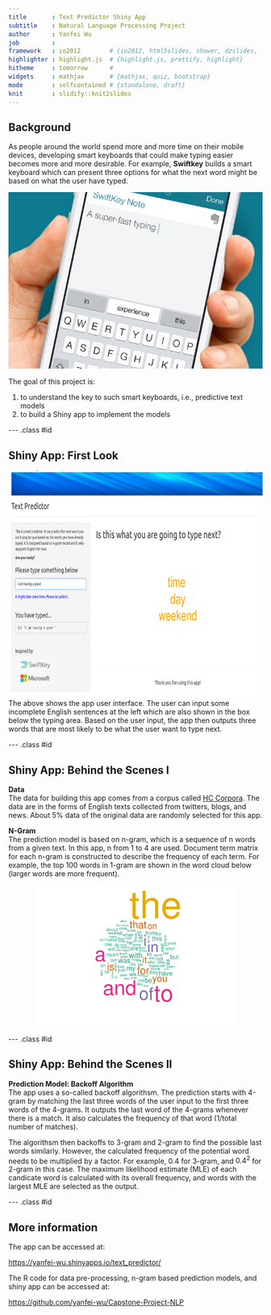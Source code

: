 ```yaml
---
title       : Text Predictor Shiny App
subtitle    : Natural Language Processing Project
author      : Yanfei Wu
job         : 
framework   : io2012        # {io2012, html5slides, shower, dzslides, ...}
highlighter : highlight.js  # {highlight.js, prettify, highlight}
hitheme     : tomorrow      # 
widgets     : mathjax       # {mathjax, quiz, bootstrap}
mode        : selfcontained # {standalone, draft}
knit        : slidify::knit2slides
---
```


<style>
em {
  font-style: italic
}
strong {
  font-weight: bold;
}
</style>




## Background  
  
As people around the world spend more and more time on their mobile devices, developing smart keyboards that could make typing easier becomes more and more desirable. For example, **Swiftkey** builds a smart keyboard which can present three options for what the next word might be based on what the user have typed.   

<div style='text-align: center;'>
    <img height='350' src='swiftkey.jpg' />
</div>  

The goal of this project is:  
1. to understand the key to such smart keyboards, i.e., predictive text models   
2. to build a Shiny app to implement the models


--- .class #id 

## Shiny App: First Look  

<div style='text-align: center;'>
    <img height='450' src='app.png' />
</div>  
The above shows the app user interface. The user can input some incomplete English sentences at the left which are also shown in the box below the typing area. Based on the user input, the app then outputs three words that are most likely to be what the user want to type next.     

--- .class #id 

## Shiny App: Behind the Scenes I

**Data**  
The data for building this app comes from a corpus called [HC Corpora](www.corpora.heliohost.org). The data are in the forms of English texts collected from twitters, blogs, and news. About 5% data of the original data are randomly selected for this app.  

**N-Gram**  
The prediction model is based on n-gram, which is a sequence of n words from a given text. In this app, n from 1 to 4 are used. Document term matrix for each n-gram is constructed to describe the frequency of each term. For example, the top 100 words in 1-gram are shown in the word cloud below (larger words are more frequent).  
<div style='text-align: center;'>
    <img height='280' src='wordcloud2.png' />
</div>

--- .class #id 

## Shiny App: Behind the Scenes II

**Prediction Model: Backoff Algorithm**  
The app uses a so-called backoff algorithsm. The prediction starts with 4-gram by matching the last three words of the user input to the first three words of the 4-grams. It outputs the last word of the 4-grams whenever there is a match. It also calculates the frequency of that word (1/total number of matches).   

The algorithsm then backoffs to 3-gram and 2-gram to find the possible last words similarly. However, the calculated frequency of the potential word needs to be multiplied by a factor. For example, 0.4 for 3-gram, and $0.4^2$ for 2-gram in this case. The maximum likelihood estimate (MLE) of each candicate word is calculated with its overall frequency, and words with the largest MLE are selected as the  output.     


--- .class #id 

## More information

The app can be accessed at:  

https://yanfei-wu.shinyapps.io/text_predictor/  

The R code for data pre-processing, n-gram based prediction models, and shiny app can be accessed at:  

https://github.com/yanfei-wu/Capstone-Project-NLP 

